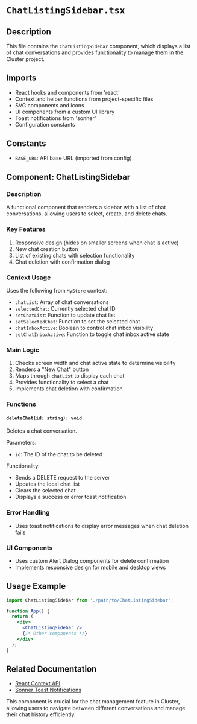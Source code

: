 # `ChatListingSidebar.tsx`

## Description
This file contains the `ChatListingSidebar` component, which displays a list of chat conversations and provides functionality to manage them in the Cluster project.

## Imports
- React hooks and components from 'react'
- Context and helper functions from project-specific files
- SVG components and icons
- UI components from a custom UI library
- Toast notifications from 'sonner'
- Configuration constants

## Constants
- `BASE_URL`: API base URL (imported from config)

## Component: ChatListingSidebar

### Description
A functional component that renders a sidebar with a list of chat conversations, allowing users to select, create, and delete chats.

### Key Features
1. Responsive design (hides on smaller screens when chat is active)
2. New chat creation button
3. List of existing chats with selection functionality
4. Chat deletion with confirmation dialog

### Context Usage
Uses the following from `MyStore` context:
- `chatList`: Array of chat conversations
- `selectedChat`: Currently selected chat ID
- `setChatList`: Function to update chat list
- `setSelectedChat`: Function to set the selected chat
- `chatInboxActive`: Boolean to control chat inbox visibility
- `setChatInboxActive`: Function to toggle chat inbox active state

### Main Logic
1. Checks screen width and chat active state to determine visibility
2. Renders a "New Chat" button
3. Maps through `chatList` to display each chat
4. Provides functionality to select a chat
5. Implements chat deletion with confirmation

### Functions

#### `deleteChat(id: string): void`
Deletes a chat conversation.

Parameters:
- `id`: The ID of the chat to be deleted

Functionality:
- Sends a DELETE request to the server
- Updates the local chat list
- Clears the selected chat
- Displays a success or error toast notification

### Error Handling
- Uses toast notifications to display error messages when chat deletion fails

### UI Components
- Uses custom Alert Dialog components for delete confirmation
- Implements responsive design for mobile and desktop views

## Usage Example
```jsx
import ChatListingSidebar from './path/to/ChatListingSidebar';

function App() {
  return (
    <div>
      <ChatListingSidebar />
      {/* Other components */}
    </div>
  );
}
```

## Related Documentation
- [React Context API](https://reactjs.org/docs/context.html)
- [Sonner Toast Notifications](https://sonner.emilkowal.ski/)

This component is crucial for the chat management feature in Cluster, allowing users to navigate between different conversations and manage their chat history efficiently.
